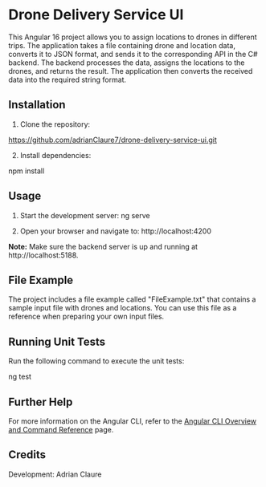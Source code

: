 # Drone Delivery Service UI

This Angular 16 project allows you to assign locations to drones in different trips. The application takes a file containing drone and location data, converts it to JSON format, and sends it to the corresponding API in the C# backend. The backend processes the data, assigns the locations to the drones, and returns the result. The application then converts the received data into the required string format.

## Installation

1. Clone the repository:

https://github.com/adrianClaure7/drone-delivery-service-ui.git

2. Install dependencies:

npm install


## Usage

1. Start the development server:
ng serve

2. Open your browser and navigate to:
http://localhost:4200

**Note:** Make sure the backend server is up and running at http://localhost:5188.


## File Example

The project includes a file example called "FileExample.txt" that contains a sample input file with drones and locations. You can use this file as a reference when preparing your own input files.


## Running Unit Tests

Run the following command to execute the unit tests:

ng test


## Further Help

For more information on the Angular CLI, refer to the [Angular CLI Overview and Command Reference](https://angular.io/cli) page.

## Credits

Development: Adrian Claure 